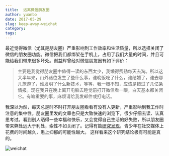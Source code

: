 ```yaml
---
title:  远离微信朋友圈
author: yuanbo
date: 2017-05-29
slug: keep-away-weichat
category:   
tags: 
---
```


最近觉得微信（尤其是朋友圈）严重影响到工作效率和生活质量，所以选择关闭了微信的朋友圈功能。微信把我们都绑架在手机上，占用了我们大量的时间，并且可能给我们带来很多坏处。谢益辉曾经对微信朋友圈有如下评价：

> 主要是我觉得朋友圈中值得一读的东西太少，我懒得费劲每天去淘。所以这大半年来，山外诸位发生了些什么事，谁晚饭吃了什么，谁结婚了，谁去哪儿旅游了，谁发明了什么新技术，等等，我一概不知，应该是错过了几亿条情报。现在我只在晚上离开电脑去睡觉前打开微信看一眼，白天基本都关闭它。有嘛重要的事，麻烦请给我发邮件或打电话。

我深以为然，每天总是时不时打开朋友圈看看有没有人更新，严重影响到我工作时注意的集中性。朋友圈里发的文章也只是大致快速的浏览下，很少仔细去读、认真思考过。看到别人晒得一些幸福和快乐，又会觉得自己生活的好失败，所以朋友圈带来弊处远大于利处，索性不如关闭了。记得有篇[研究发现](http://psychcentral.com/news/2016/03/23/heavy-use-of-social-media-linked-to-depression-in-young-adults/100828.html)，青少年在社交媒体上花费的时间越久，患上抑郁的可能性越大。	这样看来这个研究结论极有可能是真的。

![weichat](http://images.liqucn.com/img/h98/h10/img_localize_ea6df428f81421d25e95af6746f378a6_588x348.png)
